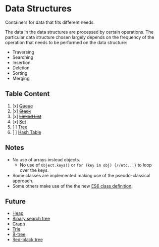 # Data Structures

Containers for data that fits different needs.

The data in the data structures are processed by certain operations. The particular data structure chosen largely depends on the frequency of the operation that needs to be performed on the data structure:
* Traversing
* Searching
* Insertion
* Deletion
* Sorting
* Merging

## Table Content

1. [x] ~~[Queue](./queue)~~
2. [x] ~~[Stack](./stack)~~
3. [x] ~~[Linked List](./linked-list)~~
4. [x] ~~[Set](./set)~~
5. [ ] [Tree](./tree)
6. [ ] [Hash Table](./hash-table)

## Notes
* No use of arrays instead objects. 
  * No use of `Object.keys()` or `for (key in obj) {//etc...}` to loop over the keys.
* Some classes are implemented making use of the pseudo-classical approach.
* Some others make use of the the new [ES6 class definition][classes].

## Future
- [Heap](https://en.wikipedia.org/wiki/Heap_(data_structure))
- [Binary search tree](https://en.wikipedia.org/wiki/Binary_search_tree)
- [Graph](https://en.wikipedia.org/wiki/Graph_(abstract_data_type))
- [Trie](https://en.wikipedia.org/wiki/Trie)
- [B-tree](https://en.wikipedia.org/wiki/B-tree)
- [Red-black tree](https://en.wikipedia.org/wiki/Red%E2%80%93black_tree)

[classes]:(https://developer.mozilla.org/en/docs/Web/JavaScript/Reference/Classes)
